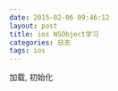 ```yaml
---
date: 2015-02-06 09:46:12
layout: post
title: ios NSObject学习
categories: 日志
tags: ios
---
```



	
加载, 初始化

